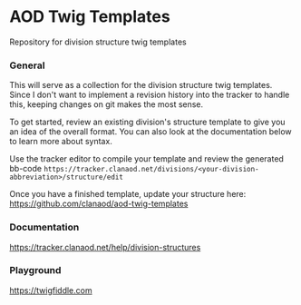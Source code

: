 # AOD Twig Templates
Repository for division structure twig templates


### General

This will serve as a collection for the division structure twig templates. Since I don't want to implement a revision history into the tracker to handle this, keeping changes on git makes the most sense.

To get started, review an existing division's structure template to give you an idea of the overall format. You can also look at the documentation below to learn more about syntax. 

Use the tracker editor to compile your template and review the generated bb-code
`https://tracker.clanaod.net/divisions/<your-division-abbreviation>/structure/edit`

Once you have a finished template, update your structure here: https://github.com/clanaod/aod-twig-templates

### Documentation
https://tracker.clanaod.net/help/division-structures

### Playground
https://twigfiddle.com

